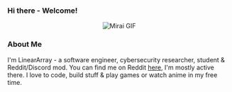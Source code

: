 ### Hi there - Welcome!

<div align="center">
  <img src="https://i.pinimg.com/originals/94/39/c2/9439c2c772ee1d0ab6e5ca770bdfc458.gif" alt="Mirai GIF">
</div>

<div> </div>

### About Me
I'm LinearArray - a software engineer, cybersecurity researcher, student & Reddit/Discord mod. You can find me on Reddit [here](https://www.reddit.com/user/LinearArray), I'm mostly active there. I love to code, build stuff & play games or watch anime in my free time.
